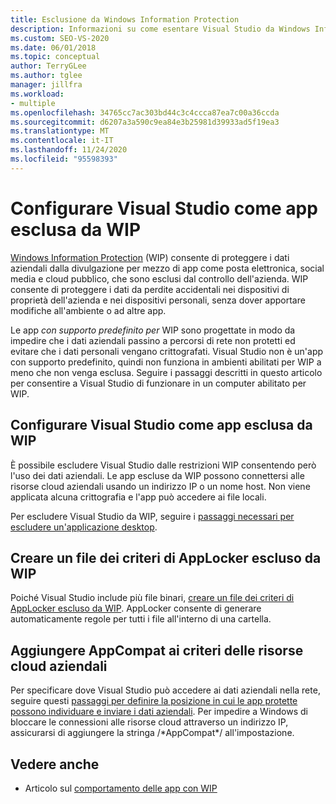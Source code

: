```yaml
---
title: Esclusione da Windows Information Protection
description: Informazioni su come esentare Visual Studio da Windows Information Protection pur continuando a consentire l'uso di dati aziendali.
ms.custom: SEO-VS-2020
ms.date: 06/01/2018
ms.topic: conceptual
author: TerryGLee
ms.author: tglee
manager: jillfra
ms.workload:
- multiple
ms.openlocfilehash: 34765cc7ac303bd44c3c4ccca87ea7c00a36ccda
ms.sourcegitcommit: d6207a3a590c9ea84e3b25981d39933ad5f19ea3
ms.translationtype: MT
ms.contentlocale: it-IT
ms.lasthandoff: 11/24/2020
ms.locfileid: "95598393"
---
```

# <a name="configure-visual-studio-as-a-wip-exempt-app"></a>Configurare Visual Studio come app esclusa da WIP

[Windows Information Protection](/windows/security/information-protection/windows-information-protection/protect-enterprise-data-using-wip) (WIP) consente di proteggere i dati aziendali dalla divulgazione per mezzo di app come posta elettronica, social media e cloud pubblico, che sono esclusi dal controllo dell'azienda. WIP consente di proteggere i dati da perdite accidentali nei dispositivi di proprietà dell'azienda e nei dispositivi personali, senza dover apportare modifiche all'ambiente o ad altre app.

Le app *con supporto predefinito per* WIP sono progettate in modo da impedire che i dati aziendali passino a percorsi di rete non protetti ed evitare che i dati personali vengano crittografati. Visual Studio non è un'app con supporto predefinito, quindi non funziona in ambienti abilitati per WIP a meno che non venga esclusa. Seguire i passaggi descritti in questo articolo per consentire a Visual Studio di funzionare in un computer abilitato per WIP.

## <a name="configure-vs-as-a-wip-exempt-app"></a>Configurare Visual Studio come app esclusa da WIP

È possibile escludere Visual Studio dalle restrizioni WIP consentendo però l'uso dei dati aziendali. Le app escluse da WIP possono connettersi alle risorse cloud aziendali usando un indirizzo IP o un nome host. Non viene applicata alcuna crittografia e l'app può accedere ai file locali.

Per escludere Visual Studio da WIP, seguire i [passaggi necessari per escludere un'applicazione desktop](/windows/security/information-protection/windows-information-protection/create-wip-policy-using-intune-azure#exempt-apps-from-a-wip-policy).

## <a name="create-a-wip-exempt-applocker-policy-file"></a>Creare un file dei criteri di AppLocker escluso da WIP

Poiché Visual Studio include più file binari, [creare un file dei criteri di AppLocker escluso da WIP](/windows/security/threat-protection/windows-defender-application-control/applocker/run-the-automatically-generate-rules-wizard). AppLocker consente di generare automaticamente regole per tutti i file all'interno di una cartella.

## <a name="add-appcompat-to-the-enterprise-cloud-resource-policy"></a>Aggiungere AppCompat ai criteri delle risorse cloud aziendali

Per specificare dove Visual Studio può accedere ai dati aziendali nella rete, seguire questi [passaggi per definire la posizione in cui le app protette possono individuare e inviare i dati aziendali](/windows/security/information-protection/windows-information-protection/create-wip-policy-using-intune-azure#choose-where-apps-can-access-enterprise-data). Per impedire a Windows di bloccare le connessioni alle risorse cloud attraverso un indirizzo IP, assicurarsi di aggiungere la stringa /\*AppCompat\*/ all'impostazione.

## <a name="see-also"></a>Vedere anche

- Articolo sul [comportamento delle app con WIP](/windows/security/information-protection/windows-information-protection/app-behavior-with-wip)
